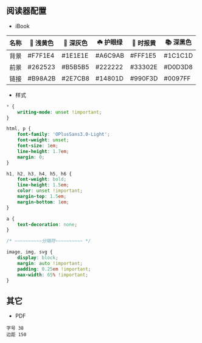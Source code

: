 ## 阅读器配置

- iBook

| 名称 |  浅黄色 |  深灰色 | ☘️ 护眼绿 | 🍂 时报黄 | 📚 深黑色 |
| --- | --- | --- | --- | --- | --- |
| 背景 | #F7F1E4 | #1E1E1E | #A6C9AB | #FFF1E5 | #1C1C1D |
| 前景 | #262523 | #B5B5B5 | #222222 | #33302E | #D0D3D8 |
| 链接 | #B98A2B | #2E7CB8 | #14801D | #990F3D | #0097FF |

- 样式

```css
* {
    writing-mode: unset !important;
}
```

```css
html, p {
    font-family: 'OPlusSans3.0-Light';
    font-weight: unset;
    font-size: 1em;
    line-height: 1.7em;
    margin: 0;
}

h1, h2, h3, h4, h5, h6 {
    font-weight: bold;
    line-height: 1.5em;
    color: unset !important;
    margin-top: 1.5em;
    margin-bottom: 1em;
}

a {
    text-decoration: none;
}

/* ~~~~~~~~~~分隔符~~~~~~~~~~ */

image, img, svg {
    display: block;
    margin: auto !important;
    padding: 0.25em !important;
    max-width: 65% !important;
}
```

## 其它

- PDF

```
字号 38
边距 150
```

